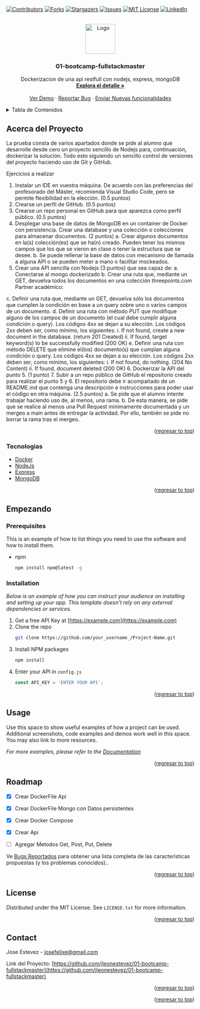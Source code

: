 <div id="top"></div>

[![Contributors][contributors-shield]][contributors-url]
[![Forks][forks-shield]][forks-url]
[![Stargazers][stars-shield]][stars-url]
[![Issues][issues-shield]][issues-url]
[![MIT License][license-shield]][license-url]
[![LinkedIn][linkedin-shield]][linkedin-url]



<!-- PROJECT LOGO -->
<br />
<div align="center">
  <a href="#">
    <img src="https://campus.threepoints.com/branding/themes/DBS2020/login/img/Logo_3P_White.png" alt="Logo" width="80" height="80">
  </a>

<h3 align="center">01-bootcamp-fullstackmaster</h3>

  <p align="center">
    Dockerizacion de una api restfull con nodejs, express, mongoDB
    <br />
    <a href="https://github.com/jleonestevez/01-bootcamp-fullstackmaster"><strong>Explora el detalle »</strong></a>
    <br />
    <br />
    <a href="https://github.com/jleonestevez/01-bootcamp-fullstackmaster">Ver Demo</a>
    ·
    <a href="https://github.com/jleonestevez/01-bootcamp-fullstackmaster/issues">Reportar Bug</a>
    ·
    <a href="https://github.com/jleonestevez/01-bootcamp-fullstackmaster/issues">Enviar Nuevas funcionalidades</a>
  </p>
</div>



<!-- TABLE OF CONTENTS -->
<details>
  <summary>Tabla de Contenidos</summary>
  <ol>
    <li>
      <a href="#acerca-del-proyecto">Acerca del Proyecto</a>
      <ul>
        <li><a href="#built-with">Tecnologias</a></li>
      </ul>
    </li>
    <li>
      <a href="#getting-started">Empezando</a>
      <ul>
        <li><a href="#prerequisites">Prerequisites</a></li>
        <li><a href="#installation">Instalación</a></li>
      </ul>
    </li>
    <li><a href="#usage">Uso</a></li>
    <li><a href="#roadmap">Roadmap</a></li>
    <li><a href="#license">License</a></li>
    <li><a href="#contact">Contact</a></li>
  </ol>
</details>



<!-- ABOUT THE PROJECTa -->
## Acerca del Proyecto

[//]: # ([![Product Name Screen Shot][product-screenshot]]&#40;https://example.com&#41;)

La prueba consta de varios apartados donde se pide al alumno que desarrolle desde cero un proyecto sencillo de Nodejs para, continuación, dockerizar la solución.
Todo esto siguiendo un sencillo control de versiones del proyecto haciendo uso de Git y GitHub.

Ejercicios a realizar
1. Instalar un IDE en vuestra máquina. De acuerdo con las preferencias del profesorado del Máster, recomienda Visual Studio Code, pero se permite flexibilidad en la elección. (0.5 puntos)
2. Crearse un perfil de GitHub. (0.5 puntos)
3. Crearse un repo personal en GitHub para que aparezca como perfil público.
   (0.5 puntos)
4. Desplegar una base de datos de MongoDB en un container de Docker con
   persistencia. Crear una database y una colección o colecciones para almacenar documentos. (2 puntos)
   a. Crear algunos documentos en la(s) colección(es) que se ha(n) creado. Pueden tener los mismos campos que los que se vieron en clase o tener la estructura que se desee.
   b. Se puede rellenar la base de datos con mecanismo de llamada a alguna API o se pueden meter a mano o facilitar mockeados.
5. Crear una API sencilla con Nodejs (3 puntos) que sea capaz de:
   a. Conectarse al mongo dockerizado
   b. Crear una ruta que, mediante un GET, devuelva todos los documentos en
   una colección
   threepoints.com
   Partner académico:

c. Definir una ruta que, mediante un GET, devuelva sólo los documentos que cumplen la condición en base a un query sobre uno o varios campos de un documento.
d. Definir una ruta con método PUT que modifique alguno de los campos de un documento (el cual debe cumplir alguna condición o query). Los códigos 4xx se dejan a su elección. Los códigos 2xx deben ser, como mínimo, los siguientes:
i. If not found, create a new document in the database. (return 201 Created)
ii. If found, target keyword(s) to be successfully modified (200 OK)
e. Definir una ruta con método DELETE que elimine el(los) documento(s) que cumplan alguna condición o query. Los códigos 4xx se dejan a su
elección. Los códigos 2xx deben ser, como mínimo, los siguientes: i. If not found, do nothing. (204 No Content)
ii. If found, document deleted (200 OK)
6. Dockerizar la API del punto 5. (1 punto)
7. Subir a un repo público de GitHub el repositorio creado para realizar el punto 5 y 6. El repositorio debe ir acompañado de un README.md que contenga una descripción e instrucciones para poder usar el código en otra máquina. (2.5 puntos)
   a. Se pide que el alumno intente trabajar haciendo uso de, al menos, una rama.
   b. De esta manera, se pide que se realice al menos una Pull Request mínimamente documentada y un mergeo a main antes de entregar la actividad. Por ello, también se pide no borrar la rama tras el mergeo.




<p align="right">(<a href="#top">regresar to top</a>)</p>



### Tecnologias

* [Docker](https://www.docker.com/)
* [NodeJs](https://nodejs.org/es/)
* [Express](https://expressjs.com/es/)
* [MongoDB](https://www.mongodb.com/es)


<p align="right">(<a href="#top">regresar to top</a>)</p>



<!-- GETTING STARTED -->
## Empezando



### Prerequisites

This is an example of how to list things you need to use the software and how to install them.
* npm
  ```sh
  npm install npm@latest -g
  ```

### Installation

_Below is an example of how you can instruct your audience on installing and setting up your app. This template doesn't rely on any external dependencies or services._

1. Get a free API Key at [https://example.com](https://example.com)
2. Clone the repo
   ```sh
   git clone https://github.com/your_username_/Project-Name.git
   ```
3. Install NPM packages
   ```sh
   npm install
   ```
4. Enter your API in `config.js`
   ```js
   const API_KEY = 'ENTER YOUR API';
   ```

<p align="right">(<a href="#top">regresar to top</a>)</p>



<!-- USAGE EXAMPLES -->
## Usage

Use this space to show useful examples of how a project can be used. Additional screenshots, code examples and demos work well in this space. You may also link to more resources.

_For more examples, please refer to the [Documentation](https://example.com)_

<p align="right">(<a href="#top">regresar to top</a>)</p>



<!-- ROADMAP -->
## Roadmap

- [x] Crear DockerFile Api
- [x] Crear DockerFile Mongo con Datos persistentes
- [x] Crear Docker Compose
- [X] Crear Api
- [ ] Agregar Metodos Get, Post, Put, Delete


Ve [Bugs Reportados](https://github.com/jleonestevez/01-bootcamp-fullstackmaster/issues) para obtener una lista completa de las características propuestas (y los problemas conocidos)..

<p align="right">(<a href="#top">regresar to top</a>)</p>




<!-- LICENSE -->
## License

Distributed under the MIT License. See `LICENSE.txt` for more information.

<p align="right">(<a href="#top">regresar to top</a>)</p>



<!-- CONTACT -->
## Contact

Jose Estevez  - josefelixe@gmail.com

Link del Proyecto: [https://github.com/jleonestevez/01-bootcamp-fullstackmaster](https://github.com/jleonestevez/01-bootcamp-fullstackmaster)

<p align="right">(<a href="#top">regresar to top</a>)</p>



<p align="right">(<a href="#top">regresar to top</a>)</p>



<!-- MARKDOWN LINKS & IMAGES -->
<!-- https://www.markdownguide.org/basic-syntax/#reference-style-links -->
[contributors-shield]: https://img.shields.io/github/contributors/jleonestevez/01-bootcamp-fullstackmaster.svg?style=for-the-badge
[contributors-url]:https://github.com/jleonestevez/01-bootcamp-fullstackmaster/graphs/contributors
[forks-shield]: https://img.shields.io/github/forks/jleonestevez/01-bootcamp-fullstackmaster.svg?style=for-the-badge
[forks-url]: https://github.com/jleonestevez/01-bootcamp-fullstackmaster/network/members
[stars-shield]: https://img.shields.io/github/stars/jleonestevez/01-bootcamp-fullstackmaster.svg?style=for-the-badge
[stars-url]: https://github.com/jleonestevez/01-bootcamp-fullstackmaster/stargazers
[issues-shield]: https://img.shields.io/github/issues/jleonestevez/01-bootcamp-fullstackmaster.svg?style=for-the-badge 
[issues-url]: https://github.com/jleonestevez/01-bootcamp-fullstackmaster/issues 
[license-shield]: https://img.shields.io/github/license/jleonestevez/01-bootcamp-fullstackmaster.svg?style=for-the-badge
[license-url]: https://github.com/jleonestevez/01-bootcamp-fullstackmaster/blob/master/LICENSE.txt
[linkedin-shield]: https://img.shields.io/badge/-LinkedIn-black.svg?style=for-the-badge&logo=linkedin&colorB=555
[linkedin-url]: https://www.linkedin.com/in/jose-estevez-0b9a4729/
[product-screenshot]: images/screenshot.png